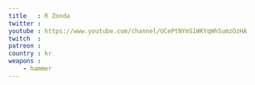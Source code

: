 ```yaml
---
title   : R Zonda
twitter : 
youtube : https://www.youtube.com/channel/UCePtNYmS1WKYqWhSumzOzHA
twitch  : 
patreon : 
country : kr
weapons :
    - hammer
---
```


